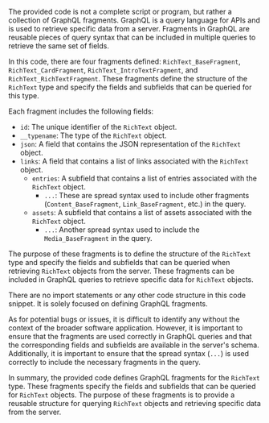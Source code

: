 The provided code is not a complete script or program, but rather a collection of GraphQL fragments. GraphQL is a query language for APIs and is used to retrieve specific data from a server. Fragments in GraphQL are reusable pieces of query syntax that can be included in multiple queries to retrieve the same set of fields.

In this code, there are four fragments defined: `RichText_BaseFragment`, `RichText_CardFragment`, `RichText_IntroTextFragment`, and `RichText_RichTextFragment`. These fragments define the structure of the `RichText` type and specify the fields and subfields that can be queried for this type.

Each fragment includes the following fields:
- `id`: The unique identifier of the `RichText` object.
- `__typename`: The type of the `RichText` object.
- `json`: A field that contains the JSON representation of the `RichText` object.
- `links`: A field that contains a list of links associated with the `RichText` object.
  - `entries`: A subfield that contains a list of entries associated with the `RichText` object.
    - `...`: These are spread syntax used to include other fragments (`Content_BaseFragment`, `Link_BaseFragment`, etc.) in the query.
  - `assets`: A subfield that contains a list of assets associated with the `RichText` object.
    - `...`: Another spread syntax used to include the `Media_BaseFragment` in the query.

The purpose of these fragments is to define the structure of the `RichText` type and specify the fields and subfields that can be queried when retrieving `RichText` objects from the server. These fragments can be included in GraphQL queries to retrieve specific data for `RichText` objects.

There are no import statements or any other code structure in this code snippet. It is solely focused on defining GraphQL fragments.

As for potential bugs or issues, it is difficult to identify any without the context of the broader software application. However, it is important to ensure that the fragments are used correctly in GraphQL queries and that the corresponding fields and subfields are available in the server's schema. Additionally, it is important to ensure that the spread syntax (`...`) is used correctly to include the necessary fragments in the query.

In summary, the provided code defines GraphQL fragments for the `RichText` type. These fragments specify the fields and subfields that can be queried for `RichText` objects. The purpose of these fragments is to provide a reusable structure for querying `RichText` objects and retrieving specific data from the server.